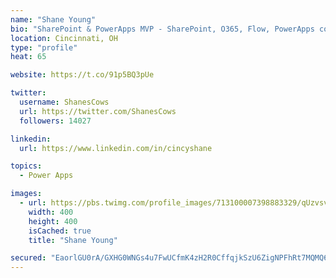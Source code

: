 ```yaml
---
name: "Shane Young"
bio: "SharePoint & PowerApps MVP - SharePoint, O365, Flow, PowerApps consulting? @PowerApps911 | Pure Snark? You found it."
location: Cincinnati, OH
type: "profile"
heat: 65

website: https://t.co/91p5BQ3pUe

twitter:
  username: ShanesCows
  url: https://twitter.com/ShanesCows
  followers: 14027

linkedin:
  url: https://www.linkedin.com/in/cincyshane

topics:
  - Power Apps

images:
  - url: https://pbs.twimg.com/profile_images/713100007398883329/qUzvsvQ3_400x400.jpg
    width: 400
    height: 400
    isCached: true
    title: "Shane Young"

secured: "EaorlGU0rA/GXHG0WNGs4u7FwUCfmK4zH2R0CffqjkSzU6ZigNPFhRt7MQMQ6yYlvOW230BJfcG1PpABORe0W1iGjVd2jePsVp6Uv5FJCIU/urERG6/5FUFlWS4A8jvJwwT+4hdMY6vSQIvPON3wfgA0nQG3sE3Bg4+40IbpK9R9+tYGj2fvUCAwFpa/VxyDwfhtkuGksvIcoVKmMB+yMOkhyde7fyuSf0xBC18snUuLxLytHrX5so+LHELnCbLII/9ZQCVUKlhot7fyM83hGk2yd4Q5n2Ox/3TCerDM5gubpkntwOw8iZUtjGLDKOy9d4oU1+1KKtVz0/JNop7JnWbSHx2XTjg7WkXvILL1mlVnhSyiK0BECV7SUtfiHv35V2P2pZJL9TkDv651PXSirWkuj7Pd5Gv5aW6IukqyHwA=;MrMymKsXhxeYYb02wN3AQA=="
---
```


